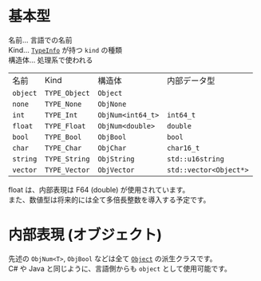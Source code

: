 # 基本型

名前... 言語での名前 <br>
Kind... [`TypeInfo`](/include/TypeInfo.h) が持つ `kind` の種類 <br>
構造体... 処理系で使われる

| | | | |
|-|-|-|-|
| 名前      | Kind          | 構造体   | 内部データ型
| `object`  | `TYPE_Object` | `Object`          |
| `none`    | `TYPE_None`   | `ObjNone`         |
| `int`     | `TYPE_Int`    | `ObjNum<int64_t>` | `int64_t`
| `float`   | `TYPE_Float`  | `ObjNum<double>`  | `double`
| `bool`    | `TYPE_Bool`   | `ObjBool`         | `bool`
| `char`    | `TYPE_Char`   | `ObjChar`         | `char16_t`
| `string`  | `TYPE_String` | `ObjString`       | `std::u16string`
| `vector`  | `TYPE_Vector` | `ObjVector`       | `std::vector<Object*>`

float は、内部表現は F64 (double) が使用されています。<br>
また、数値型は将来的には全て多倍長整数を導入する予定です。<br>

# 内部表現 (オブジェクト)
先述の `ObjNum<T>`, `ObjBool` などは全て [`Object`](/include/Object.h) の派生クラスです。<br>
C# や Java と同じように、言語側からも `object` として使用可能です。<br>

